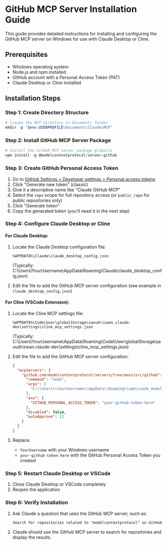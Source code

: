 # GitHub MCP Server Installation Guide

This guide provides detailed instructions for installing and configuring the GitHub MCP server on Windows for use with Claude Desktop or Cline.

## Prerequisites

- Windows operating system
- Node.js and npm installed
- GitHub account with a Personal Access Token (PAT)
- Claude Desktop or Cline installed

## Installation Steps

### Step 1: Create Directory Structure

```powershell
# Create the MCP directory in Documents folder
mkdir -p "$env:USERPROFILE\Documents\Claude\MCP"
```

### Step 2: Install GitHub MCP Server Package

```powershell
# Install the GitHub MCP server package globally
npm install -g @modelcontextprotocol/server-github
```

### Step 3: Create GitHub Personal Access Token

1. Go to [GitHub Settings > Developer settings > Personal access tokens](https://github.com/settings/tokens)
2. Click "Generate new token" (classic)
3. Give it a descriptive name like "Claude GitHub MCP"
4. Select the `repo` scope for full repository access (or `public_repo` for public repositories only)
5. Click "Generate token"
6. Copy the generated token (you'll need it in the next step)

### Step 4: Configure Claude Desktop or Cline

#### For Claude Desktop:

1. Locate the Claude Desktop configuration file:
   ```
   %APPDATA%\Claude\claude_desktop_config.json
   ```
   (Typically: C:\Users\YourUsername\AppData\Roaming\Claude\claude_desktop_config.json)

2. Edit the file to add the GitHub MCP server configuration (see example in `claude_desktop_config.json`)

#### For Cline (VSCode Extension):

1. Locate the Cline MCP settings file:
   ```
   %APPDATA%\Code\User\globalStorage\saoudrizwan.claude-dev\settings\cline_mcp_settings.json
   ```
   (Typically: C:\Users\YourUsername\AppData\Roaming\Code\User\globalStorage\saoudrizwan.claude-dev\settings\cline_mcp_settings.json)

2. Edit the file to add the GitHub MCP server configuration:
   ```json
   {
     "mcpServers": {
       "github.com/modelcontextprotocol/servers/tree/main/src/github": {
         "command": "node",
         "args": [
           "C:\\Users\\YourUsername\\AppData\\Roaming\\npm\\node_modules\\@modelcontextprotocol\\server-github\\dist\\index.js"
         ],
         "env": {
           "GITHUB_PERSONAL_ACCESS_TOKEN": "your-github-token-here"
         },
         "disabled": false,
         "autoApprove": []
       }
     }
   }
   ```

3. Replace:
   - `YourUsername` with your Windows username
   - `your-github-token-here` with the GitHub Personal Access Token you created

### Step 5: Restart Claude Desktop or VSCode

1. Close Claude Desktop or VSCode completely
2. Reopen the application

### Step 6: Verify Installation

1. Ask Claude a question that uses the GitHub MCP server, such as:
   ```
   Search for repositories related to "modelcontextprotocol" on GitHub
   ```

2. Claude should use the GitHub MCP server to search for repositories and display the results.
